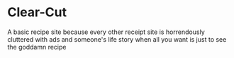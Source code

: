 # Clear-Cut
A basic recipe site because every other receipt site is horrendously cluttered with ads and someone's life story when all you want is just to see the goddamn recipe
